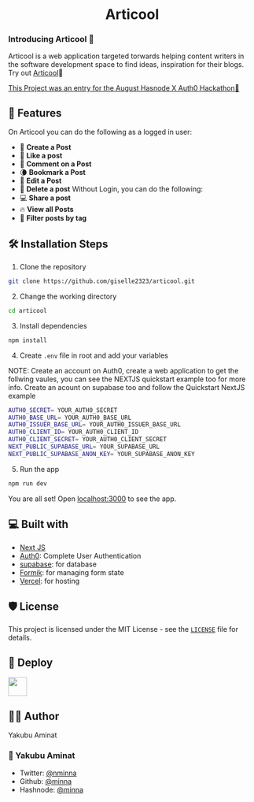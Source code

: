 <h1 align="center">Articool </h1>

### Introducing Articool 👋 

Articool is a web application targeted torwards helping content writers in the software development space to find ideas, inspiration for their blogs. Try out [Articool](https://articool-main.vercel.app/)🙂

[This Project was an entry for the August Hasnode X Auth0 Hackathon📖](https://minna.hashnode.dev/introducing-articool-content-hub-for-content-writers)

## 🧐 Features

On Articool you can do the following as a logged in user:

- 💯 **Create a Post**
- 🎩 **Like a post**
- 🍭 **Comment on a Post**
- 🌘 **Bookmark a Post**
- 🌱 **Edit a Post**
- 🥁 **Delete a post**
Without Login, you can do the following:
- 💻 **Share a post**
- 🔥 **View all Posts**
- 🚀 **Filter posts by tag**


## 🛠️ Installation Steps

1. Clone the repository

```bash
git clone https://github.com/giselle2323/articool.git
```

2. Change the working directory

```bash
cd articool
```

3. Install dependencies

```bash
npm install
```

4. Create `.env` file in root and add your variables

NOTE: Create an account on Auth0, create a web application to get the follwing vaules, you can see the NEXTJS quickstart example too for more info.
Create an acount on supabase too and follow the Quickstart NextJS example

```bash
AUTH0_SECRET= YOUR_AUTH0_SECRET
AUTH0_BASE_URL= YOUR_AUTH0_BASE_URL
AUTH0_ISSUER_BASE_URL= YOUR_AUTH0_ISSUER_BASE_URL
AUTH0_CLIENT_ID= YOUR_AUTH0_CLIENT_ID
AUTH0_CLIENT_SECRET= YOUR_AUTH0_CLIENT_SECRET
NEXT_PUBLIC_SUPABASE_URL= YOUR_SUPABASE_URL
NEXT_PUBLIC_SUPABASE_ANON_KEY= YOUR_SUPABASE_ANON_KEY
```

5. Run the app

```bash
npm run dev
```

You are all set! Open [localhost:3000](http://localhost:3000/) to see the app.
## 💻 Built with

- [Next JS](https://nextjs.org/)
- [Auth0](https://auth0.com/): Complete User Authentication
- [supabase](https://supabase.io/): for database
- [Formik](https://formik.org/): for managing form state
- [Vercel](http://vercel.com/): for hosting

## 🛡️ License

This project is licensed under the MIT License - see the [`LICENSE`](LICENSE) file for details.

## 🦄 Deploy

<a href="https://vercel.com/new/project?template=https://github.com/giselle2323/articool">
<img src="https://vercel.com/button" height="37.5px" />
</a>

## 👨‍💻 Author
Yakubu Aminat
### 👤 Yakubu Aminat

- Twitter: [@nminna](https://twitter.com/yakubu_jumoke)
- Github: [@minna](https://github.com/giselle2323)
- Hashnode: [@minna](https://minna.hashnode.dev/)

